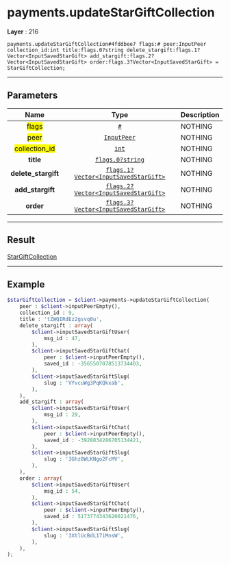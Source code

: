 # payments.updateStarGiftCollection

**Layer** : 216

```tl
payments.updateStarGiftCollection#4fddbee7 flags:# peer:InputPeer collection_id:int title:flags.0?string delete_stargift:flags.1?Vector<InputSavedStarGift> add_stargift:flags.2?Vector<InputSavedStarGift> order:flags.3?Vector<InputSavedStarGift> = StarGiftCollection;
```

---

## Parameters

| Name | Type | Description |
| :---: | :---: | :--- |
| <mark>flags</mark> | [`#`](type/#) | NOTHING |
| <mark>peer</mark> | [`InputPeer`](type/InputPeer) | NOTHING |
| <mark>collection_id</mark> | [`int`](type/int) | NOTHING |
| **title** | [`flags.0?string`](type/string) | NOTHING |
| **delete_stargift** | [`flags.1?Vector<InputSavedStarGift>`](type/InputSavedStarGift) | NOTHING |
| **add_stargift** | [`flags.2?Vector<InputSavedStarGift>`](type/InputSavedStarGift) | NOTHING |
| **order** | [`flags.3?Vector<InputSavedStarGift>`](type/InputSavedStarGift) | NOTHING |

---

## Result

[StarGiftCollection](type/StarGiftCollection)

---

## Example

```php
$starGiftCollection = $client->payments->updateStarGiftCollection(
	peer : $client->inputPeerEmpty(),
	collection_id : 9,
	title : 'tZWQIRdEz2gsvq0u',
	delete_stargift : array(
		$client->inputSavedStarGiftUser(
			msg_id : 47,
		),
		$client->inputSavedStarGiftChat(
			peer : $client->inputPeerEmpty(),
			saved_id : -3565507078513734403,
		),
		$client->inputSavedStarGiftSlug(
			slug : 'VYvcuWg3PqKQkxab',
		),
	),
	add_stargift : array(
		$client->inputSavedStarGiftUser(
			msg_id : 29,
		),
		$client->inputSavedStarGiftChat(
			peer : $client->inputPeerEmpty(),
			saved_id : -3928834286705134421,
		),
		$client->inputSavedStarGiftSlug(
			slug : '3Ghz8WLKNgo2FcMV',
		),
	),
	order : array(
		$client->inputSavedStarGiftUser(
			msg_id : 54,
		),
		$client->inputSavedStarGiftChat(
			peer : $client->inputPeerEmpty(),
			saved_id : 5173774343620021476,
		),
		$client->inputSavedStarGiftSlug(
			slug : '3XtlUcBdL17iMnsW',
		),
	),
);
```